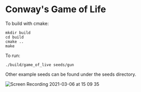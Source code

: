 # Conway's Game of Life

To build with cmake:

```
mkdir build
cd build
cmake ..
make
```

To run:

```
./build/game_of_live seeds/gun
```

Other example seeds can be found under the seeds directory.

![Screen Recording 2021-03-06 at 15 09 35](https://user-images.githubusercontent.com/22520174/110207953-ec4f2e00-7e8e-11eb-8e87-45cb3ebc2028.gif)
